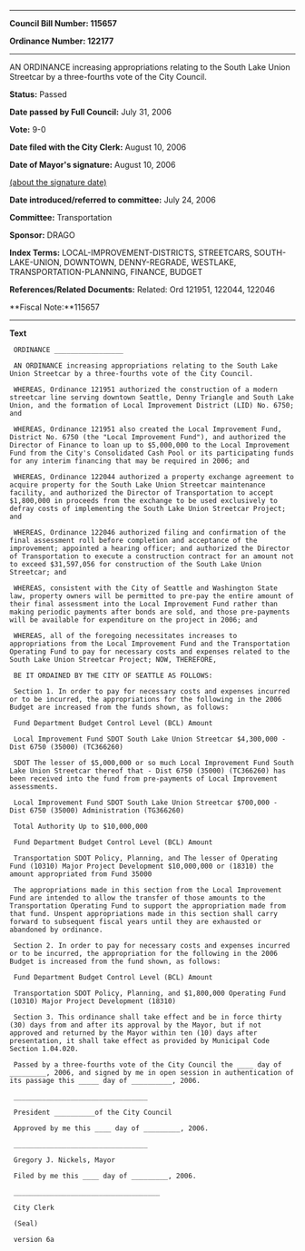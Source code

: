 

********

**Council Bill Number: 115657**
   
**Ordinance Number: 122177**
********

 AN ORDINANCE increasing appropriations relating to the South Lake Union Streetcar by a three-fourths vote of the City Council.

**Status:** Passed
   
**Date passed by Full Council:** July 31, 2006
   
**Vote:** 9-0
   
**Date filed with the City Clerk:** August 10, 2006
   
**Date of Mayor's signature:** August 10, 2006
   
[(about the signature date)](/~public/approvaldate.htm)
   
   
   
**Date introduced/referred to committee:** July 24, 2006
   
**Committee:** Transportation
   
**Sponsor:** DRAGO
   
   
**Index Terms:** LOCAL-IMPROVEMENT-DISTRICTS, STREETCARS, SOUTH-LAKE-UNION, DOWNTOWN, DENNY-REGRADE, WESTLAKE, TRANSPORTATION-PLANNING, FINANCE, BUDGET

**References/Related Documents:** Related: Ord 121951, 122044, 122046

**Fiscal Note:**115657

********

**Text**
   
```
 ORDINANCE _________________

 AN ORDINANCE increasing appropriations relating to the South Lake Union Streetcar by a three-fourths vote of the City Council.

 WHEREAS, Ordinance 121951 authorized the construction of a modern streetcar line serving downtown Seattle, Denny Triangle and South Lake Union, and the formation of Local Improvement District (LID) No. 6750; and

 WHEREAS, Ordinance 121951 also created the Local Improvement Fund, District No. 6750 (the "Local Improvement Fund"), and authorized the Director of Finance to loan up to $5,000,000 to the Local Improvement Fund from the City's Consolidated Cash Pool or its participating funds for any interim financing that may be required in 2006; and

 WHEREAS, Ordinance 122044 authorized a property exchange agreement to acquire property for the South Lake Union Streetcar maintenance facility, and authorized the Director of Transportation to accept $1,800,000 in proceeds from the exchange to be used exclusively to defray costs of implementing the South Lake Union Streetcar Project; and

 WHEREAS, Ordinance 122046 authorized filing and confirmation of the final assessment roll before completion and acceptance of the improvement; appointed a hearing officer; and authorized the Director of Transportation to execute a construction contract for an amount not to exceed $31,597,056 for construction of the South Lake Union Streetcar; and

 WHEREAS, consistent with the City of Seattle and Washington State law, property owners will be permitted to pre-pay the entire amount of their final assessment into the Local Improvement Fund rather than making periodic payments after bonds are sold, and those pre-payments will be available for expenditure on the project in 2006; and

 WHEREAS, all of the foregoing necessitates increases to appropriations from the Local Improvement Fund and the Transportation Operating Fund to pay for necessary costs and expenses related to the South Lake Union Streetcar Project; NOW, THEREFORE,

 BE IT ORDAINED BY THE CITY OF SEATTLE AS FOLLOWS:

 Section 1. In order to pay for necessary costs and expenses incurred or to be incurred, the appropriations for the following in the 2006 Budget are increased from the funds shown, as follows:

 Fund Department Budget Control Level (BCL) Amount

 Local Improvement Fund SDOT South Lake Union Streetcar $4,300,000 - Dist 6750 (35000) (TC366260)

 SDOT The lesser of $5,000,000 or so much Local Improvement Fund South Lake Union Streetcar thereof that - Dist 6750 (35000) (TC366260) has been received into the fund from pre-payments of Local Improvement assessments.

 Local Improvement Fund SDOT South Lake Union Streetcar $700,000 - Dist 6750 (35000) Administration (TG366260)

 Total Authority Up to $10,000,000

 Fund Department Budget Control Level (BCL) Amount

 Transportation SDOT Policy, Planning, and The lesser of Operating Fund (10310) Major Project Development $10,000,000 or (18310) the amount appropriated from Fund 35000

 The appropriations made in this section from the Local Improvement Fund are intended to allow the transfer of those amounts to the Transportation Operating Fund to support the appropriation made from that fund. Unspent appropriations made in this section shall carry forward to subsequent fiscal years until they are exhausted or abandoned by ordinance.

 Section 2. In order to pay for necessary costs and expenses incurred or to be incurred, the appropriation for the following in the 2006 Budget is increased from the fund shown, as follows:

 Fund Department Budget Control Level (BCL) Amount

 Transportation SDOT Policy, Planning, and $1,800,000 Operating Fund (10310) Major Project Development (18310)

 Section 3. This ordinance shall take effect and be in force thirty (30) days from and after its approval by the Mayor, but if not approved and returned by the Mayor within ten (10) days after presentation, it shall take effect as provided by Municipal Code Section 1.04.020.

 Passed by a three-fourths vote of the City Council the ____ day of _________, 2006, and signed by me in open session in authentication of its passage this _____ day of __________, 2006.

 _________________________________

 President __________of the City Council

 Approved by me this ____ day of _________, 2006.

 _________________________________

 Gregory J. Nickels, Mayor

 Filed by me this ____ day of _________, 2006.

 ____________________________________

 City Clerk

 (Seal)

 version 6a

```
